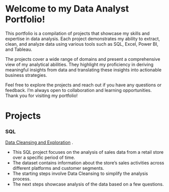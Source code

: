 # Welcome to my Data Analyst Portfolio!

This portfolio is a compilation of projects that showcase my skills and expertise in data analysis. Each project demonstrates my ability to extract, clean, and analyze data using various tools such as SQL, Excel, Power BI, and Tableau.

The projects cover a wide range of domains and present a comprehensive view of my analytical abilities. They highlight my proficiency in deriving meaningful insights from data and translating these insights into actionable business strategies.

Feel free to explore the projects and reach out if you have any questions or feedback. I’m always open to collaboration and learning opportunities. Thank you for visiting my portfolio!

# Projects

   ### SQL 
[Data Cleansing and Exploration](https://github.com/din3shn/DA_Portfolio_Proj/tree/main/SQL_DataMart_Project) .

   - This SQL project focuses on the analysis of sales data from a retail store over a specific period of time.
   - The dataset contains information about the store’s sales activities across different platforms and customer segments.
   - The starting steps involve Data Cleansing to simplify the analysis process.
   - The next steps showcase analysis of the data based on a few questions.
